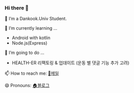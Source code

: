 ### Hi there 👋


🔭 I’m a Dankook.Univ Student.


🌱 I’m currently learning ...
  - Android with kotlin
  - Node.js(Express)

📄 I’m going to do ...
  - HEALTH-ER 리팩토링 & 업데이트 (운동 별 댓글 기능 추가 고려)

📫 How to reach me: [📧메일](knmy0101@gmail.com)
 
😄 Pronouns: [🏠블로그](https://bb-library.tistory.com/)

